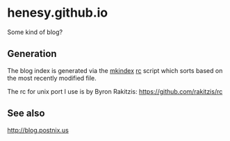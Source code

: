 # henesy.github.io

Some kind of blog?

## Generation

The blog index is generated via the [mkindex](./mkindex.rc) [rc](http://doc.cat-v.org/plan_9/4th_edition/papers/rc) script which sorts based on the most recently modified file.

The rc for unix port I use is by Byron Rakitzis: <https://github.com/rakitzis/rc>

## See also

<http://blog.postnix.us>

